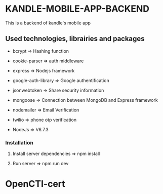 # KANDLE-MOBILE-APP-BACKEND

This is a backend of kandle's mobile app


## Used technologies, librairies and packages

   * bcrypt => Hashing function

   * cookie-parser => auth middleware

   * express => Nodejs framework

   * google-auth-library => Google authentification

   * jsonwebtoken => Share security information 

   * mongoose => Connection between MongoDB and Express framework

   * nodemailer => Email Verification

   * twilio => phone otp verification 

   * NodeJs => V6.7.3

### Installation


 1. Install server dependencies
  => npm install

 2. Run server 
  => npm run dev
# OpenCTI-cert
